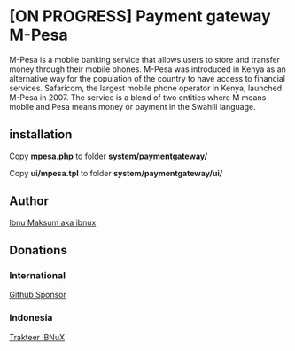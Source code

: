 # [ON PROGRESS] Payment gateway M-Pesa

M-Pesa is a mobile banking service that allows users to store and transfer money through their mobile phones. M-Pesa was introduced in Kenya as an alternative way for the population of the country to have access to financial services. Safaricom, the largest mobile phone operator in Kenya, launched M-Pesa in 2007. The service is a blend of two entities where M means mobile and Pesa means money or payment in the Swahili language.

## installation

Copy **mpesa.php** to folder **system/paymentgateway/**

Copy **ui/mpesa.tpl** to folder **system/paymentgateway/ui/**


## Author

[Ibnu Maksum aka ibnux](https://github.com/ibnux)

## Donations

### International
[Github Sponsor](https://github.com/sponsors/ibnux)

### Indonesia
[Trakteer iBNuX](https://trakteer.id/ibnux)